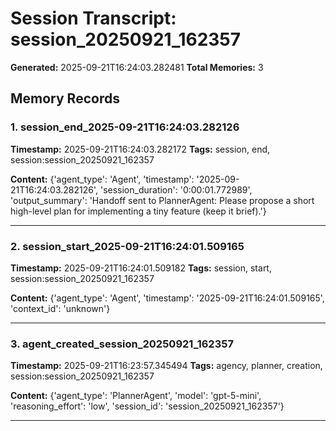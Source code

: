# Session Transcript: session_20250921_162357

**Generated:** 2025-09-21T16:24:03.282481
**Total Memories:** 3

## Memory Records

### 1. session_end_2025-09-21T16:24:03.282126

**Timestamp:** 2025-09-21T16:24:03.282172
**Tags:** session, end, session:session_20250921_162357

**Content:** {'agent_type': 'Agent', 'timestamp': '2025-09-21T16:24:03.282126', 'session_duration': '0:00:01.772989', 'output_summary': 'Handoff sent to PlannerAgent: Please propose a short high-level plan for implementing a tiny feature (keep it brief).'}

---

### 2. session_start_2025-09-21T16:24:01.509165

**Timestamp:** 2025-09-21T16:24:01.509182
**Tags:** session, start, session:session_20250921_162357

**Content:** {'agent_type': 'Agent', 'timestamp': '2025-09-21T16:24:01.509165', 'context_id': 'unknown'}

---

### 3. agent_created_session_20250921_162357

**Timestamp:** 2025-09-21T16:23:57.345494
**Tags:** agency, planner, creation, session:session_20250921_162357

**Content:** {'agent_type': 'PlannerAgent', 'model': 'gpt-5-mini', 'reasoning_effort': 'low', 'session_id': 'session_20250921_162357'}

---

